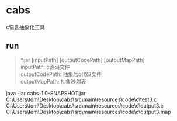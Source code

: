 # cabs
c语言抽象化工具

## run
> *.jar [inputPath] [outputCodePath] [outputMapPath]  
> inputPath: c源码文件  
> outputCodePath: 抽象后c代码文件  
> outputMapPath: 抽象映射表


java -jar cabs-1.0-SNAPSHOT.jar C:\\Users\\tom\\Desktop\\cabs\\src\\main\\resources\\code\\c\\test3.c C:\\Users\\tom\\Desktop\\cabs\\src\\main\\resources\\code\\c\\output3.c C:\\Users\\tom\\Desktop\\cabs\\src\\main\\resources\\code\\c\\output3.map

